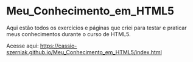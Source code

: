 # Meu_Conhecimento_em_HTML5
 Aqui estão todos os exercícios e páginas que criei para testar e praticar meus conhecimentos durante o curso de HTML5.

Acesse aqui: https://cassio-szerniak.github.io/Meu_Conhecimento_em_HTML5/index.html

